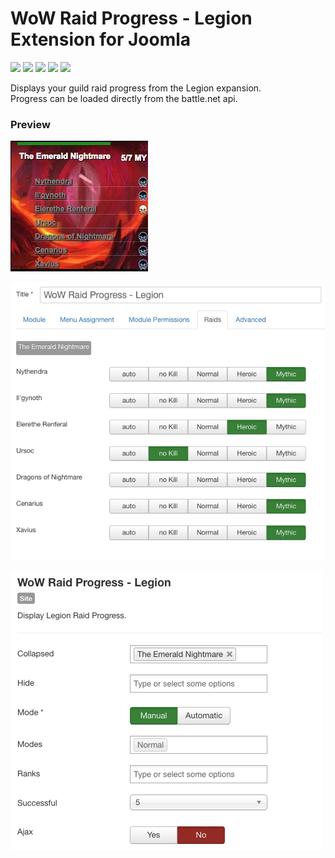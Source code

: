 # WoW Raid Progress - Legion Extension for Joomla

![](https://img.shields.io/static/v1?label=Joomla&message=3.X&style=flat&logo=joomla&logoColor=orange&color=blue)
![](https://img.shields.io/github/release/z-index-net/joomla-module-wow-raid-progress-legion.svg)
![](https://img.shields.io/github/downloads/z-index-net/joomla-module-wow-raid-progress-legion/total.svg)
![](https://img.shields.io/badge/Maintained%3F-no-red.svg)
![](https://img.shields.io/github/license/z-index-net/joomla-module-wow-raid-progress-legion.svg)

Displays your guild raid progress from the Legion expansion.  
Progress can be loaded directly from the battle.net api.

### Preview

![Screenshot](./screenshots/mod_wow_raid_progress_legion.0.png?raw=true)

![Screenshot](./screenshots/mod_wow_raid_progress_legion.1.png?raw=true)

![Screenshot](./screenshots/mod_wow_raid_progress_legion.2.png?raw=true)

